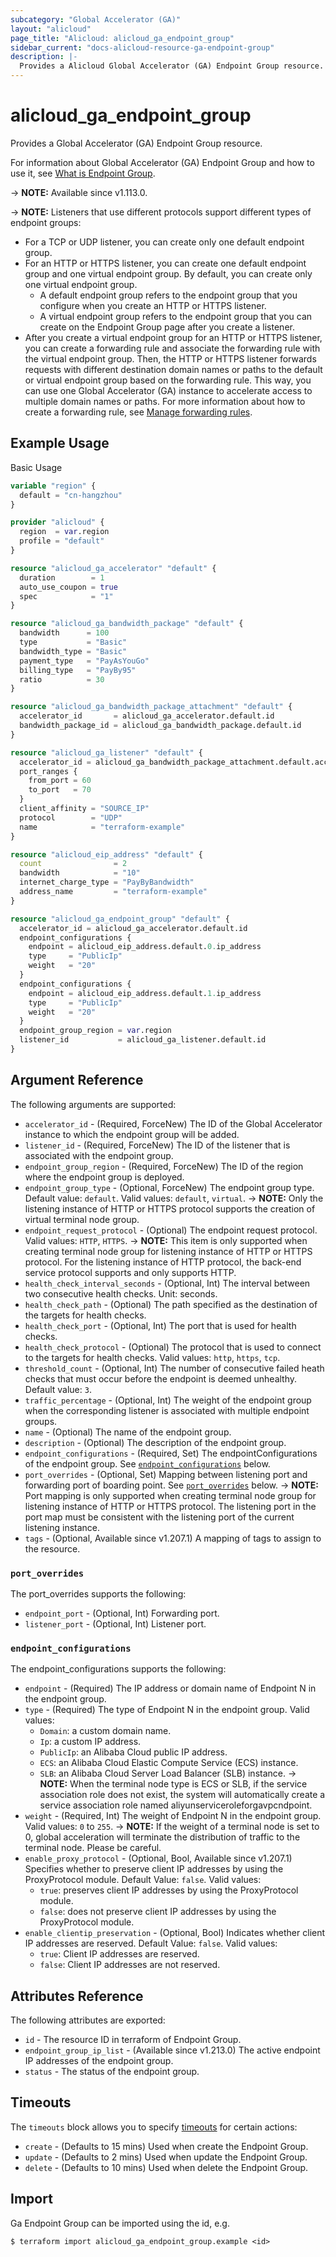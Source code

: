 ```yaml
---
subcategory: "Global Accelerator (GA)"
layout: "alicloud"
page_title: "Alicloud: alicloud_ga_endpoint_group"
sidebar_current: "docs-alicloud-resource-ga-endpoint-group"
description: |-
  Provides a Alicloud Global Accelerator (GA) Endpoint Group resource.
---
```


# alicloud_ga_endpoint_group

Provides a Global Accelerator (GA) Endpoint Group resource.

For information about Global Accelerator (GA) Endpoint Group and how to use it, see [What is Endpoint Group](https://www.alibabacloud.com/help/en/global-accelerator/latest/api-ga-2019-11-20-createendpointgroup).

-> **NOTE:** Available since v1.113.0.

-> **NOTE:** Listeners that use different protocols support different types of endpoint groups:

* For a TCP or UDP listener, you can create only one default endpoint group. 
* For an HTTP or HTTPS listener, you can create one default endpoint group and one virtual endpoint group. By default, you can create only one virtual endpoint group. 
  * A default endpoint group refers to the endpoint group that you configure when you create an HTTP or HTTPS listener. 
  * A virtual endpoint group refers to the endpoint group that you can create on the Endpoint Group page after you create a listener.
* After you create a virtual endpoint group for an HTTP or HTTPS listener, you can create a forwarding rule and associate the forwarding rule with the virtual endpoint group. Then, the HTTP or HTTPS listener forwards requests with different destination domain names or paths to the default or virtual endpoint group based on the forwarding rule. This way, you can use one Global Accelerator (GA) instance to accelerate access to multiple domain names or paths. For more information about how to create a forwarding rule, see [Manage forwarding rules](https://www.alibabacloud.com/help/en/doc-detail/204224.htm).

## Example Usage

Basic Usage

```terraform
variable "region" {
  default = "cn-hangzhou"
}

provider "alicloud" {
  region  = var.region
  profile = "default"
}

resource "alicloud_ga_accelerator" "default" {
  duration        = 1
  auto_use_coupon = true
  spec            = "1"
}

resource "alicloud_ga_bandwidth_package" "default" {
  bandwidth      = 100
  type           = "Basic"
  bandwidth_type = "Basic"
  payment_type   = "PayAsYouGo"
  billing_type   = "PayBy95"
  ratio          = 30
}

resource "alicloud_ga_bandwidth_package_attachment" "default" {
  accelerator_id       = alicloud_ga_accelerator.default.id
  bandwidth_package_id = alicloud_ga_bandwidth_package.default.id
}

resource "alicloud_ga_listener" "default" {
  accelerator_id = alicloud_ga_bandwidth_package_attachment.default.accelerator_id
  port_ranges {
    from_port = 60
    to_port   = 70
  }
  client_affinity = "SOURCE_IP"
  protocol        = "UDP"
  name            = "terraform-example"
}

resource "alicloud_eip_address" "default" {
  count                = 2
  bandwidth            = "10"
  internet_charge_type = "PayByBandwidth"
  address_name         = "terraform-example"
}

resource "alicloud_ga_endpoint_group" "default" {
  accelerator_id = alicloud_ga_accelerator.default.id
  endpoint_configurations {
    endpoint = alicloud_eip_address.default.0.ip_address
    type     = "PublicIp"
    weight   = "20"
  }
  endpoint_configurations {
    endpoint = alicloud_eip_address.default.1.ip_address
    type     = "PublicIp"
    weight   = "20"
  }
  endpoint_group_region = var.region
  listener_id           = alicloud_ga_listener.default.id
}
```

## Argument Reference

The following arguments are supported:

* `accelerator_id` - (Required, ForceNew) The ID of the Global Accelerator instance to which the endpoint group will be added.
* `listener_id` - (Required, ForceNew) The ID of the listener that is associated with the endpoint group.
* `endpoint_group_region` - (Required, ForceNew) The ID of the region where the endpoint group is deployed.
* `endpoint_group_type` - (Optional, ForceNew) The endpoint group type. Default value: `default`. Valid values: `default`, `virtual`.
-> **NOTE:** Only the listening instance of HTTP or HTTPS protocol supports the creation of virtual terminal node group.
* `endpoint_request_protocol` - (Optional) The endpoint request protocol. Valid values: `HTTP`, `HTTPS`.
-> **NOTE:** This item is only supported when creating terminal node group for listening instance of HTTP or HTTPS protocol. For the listening instance of HTTP protocol, the back-end service protocol supports and only supports HTTP.
* `health_check_interval_seconds` - (Optional, Int) The interval between two consecutive health checks. Unit: seconds.
* `health_check_path` - (Optional) The path specified as the destination of the targets for health checks.
* `health_check_port` - (Optional, Int) The port that is used for health checks.
* `health_check_protocol` - (Optional) The protocol that is used to connect to the targets for health checks. Valid values: `http`, `https`, `tcp`.
* `threshold_count` - (Optional, Int) The number of consecutive failed heath checks that must occur before the endpoint is deemed unhealthy. Default value: `3`.
* `traffic_percentage` - (Optional, Int) The weight of the endpoint group when the corresponding listener is associated with multiple endpoint groups.
* `name` - (Optional) The name of the endpoint group.
* `description` - (Optional) The description of the endpoint group.
* `endpoint_configurations` - (Required, Set) The endpointConfigurations of the endpoint group. See [`endpoint_configurations`](#endpoint_configurations) below.
* `port_overrides` - (Optional, Set) Mapping between listening port and forwarding port of boarding point. See [`port_overrides`](#port_overrides) below.
-> **NOTE:** Port mapping is only supported when creating terminal node group for listening instance of HTTP or HTTPS protocol. The listening port in the port map must be consistent with the listening port of the current listening instance.
* `tags` - (Optional, Available since v1.207.1) A mapping of tags to assign to the resource.

### `port_overrides`

The port_overrides supports the following: 

* `endpoint_port` - (Optional, Int) Forwarding port.
* `listener_port` - (Optional, Int) Listener port.

### `endpoint_configurations`

The endpoint_configurations supports the following: 

* `endpoint` - (Required) The IP address or domain name of Endpoint N in the endpoint group.
* `type` - (Required) The type of Endpoint N in the endpoint group. Valid values:
  - `Domain`: a custom domain name.
  - `Ip`: a custom IP address.
  - `PublicIp`: an Alibaba Cloud public IP address.
  - `ECS`: an Alibaba Cloud Elastic Compute Service (ECS) instance.
  - `SLB`: an Alibaba Cloud Server Load Balancer (SLB) instance.
-> **NOTE:** When the terminal node type is ECS or SLB, if the service association role does not exist, the system will automatically create a service association role named aliyunserviceroleforgavpcndpoint.
* `weight` - (Required, Int) The weight of Endpoint N in the endpoint group. Valid values: `0` to `255`.
-> **NOTE:** If the weight of a terminal node is set to 0, global acceleration will terminate the distribution of traffic to the terminal node. Please be careful.
* `enable_proxy_protocol` - (Optional, Bool, Available since v1.207.1) Specifies whether to preserve client IP addresses by using the ProxyProtocol module. Default Value: `false`. Valid values:
  - `true`: preserves client IP addresses by using the ProxyProtocol module.
  - `false`: does not preserve client IP addresses by using the ProxyProtocol module.
* `enable_clientip_preservation` - (Optional, Bool) Indicates whether client IP addresses are reserved. Default Value: `false`. Valid values:
  - `true`: Client IP addresses are reserved.
  - `false`: Client IP addresses are not reserved.

## Attributes Reference

The following attributes are exported:

* `id` - The resource ID in terraform of Endpoint Group.
* `endpoint_group_ip_list` - (Available since v1.213.0) The active endpoint IP addresses of the endpoint group.
* `status` - The status of the endpoint group.

## Timeouts

The `timeouts` block allows you to specify [timeouts](https://www.terraform.io/docs/configuration-0-11/resources.html#timeouts) for certain actions:

* `create` - (Defaults to 15 mins) Used when create the Endpoint Group.
* `update` - (Defaults to 2 mins) Used when update the Endpoint Group.
* `delete` - (Defaults to 10 mins) Used when delete the Endpoint Group.

## Import

Ga Endpoint Group can be imported using the id, e.g.

```shell
$ terraform import alicloud_ga_endpoint_group.example <id>
```

